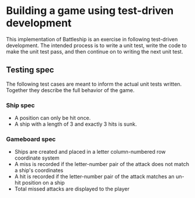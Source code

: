 # Building a game using test-driven development

This implementation of Battleship is an exercise in following test-driven development. The intended process is to write a unit test, write the code to make the unit test pass, and then continue on to writing the next unit test. 

## Testing spec

The following test cases are meant to inform the actual unit tests written. Together they describe the full behavior of the game.

### Ship spec
* A position can only be hit once.
* A ship with a length of 3 and exactly 3 hits is sunk.

### Gameboard spec
* Ships are created and placed in a letter column-numbered row coordinate system
* A miss is recorded if the letter-number pair of the attack does not match a ship's coordinates
* A hit is recorded if the letter-number pair of the attack matches an un-hit position on a ship
* Total missed attacks are displayed to the player
